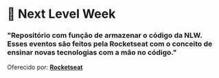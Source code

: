# :rocket: Next Level Week

### **"Repositório com função de armazenar o código da NLW. Esses eventos são feitos pela Rocketseat com o conceito de ensinar novas tecnologias com a mão no código."**

Oferecido por: **[Rocketseat](https://www.rocketseat.com.br)**

<br/>
